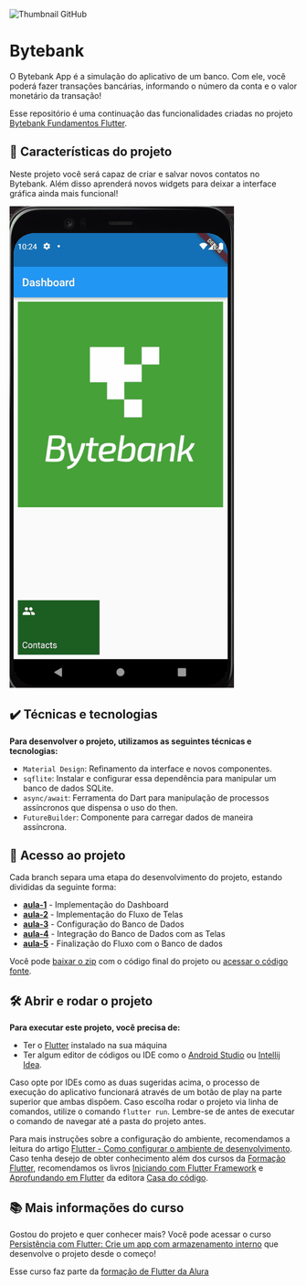 ![Thumbnail GitHub](https://raw.githubusercontent.com/Kakomo/readme-template/main/Readme-%20Flutter%20Persist%C3%AAncia.png)

# Bytebank

O Bytebank App é a simulação do aplicativo de um banco. Com ele, você poderá fazer transações bancárias, informando o número da conta e o valor monetário da transação!

Esse repositório é uma continuação das funcionalidades criadas no projeto [Bytebank Fundamentos Flutter](https://github.com/alura-cursos/flutter-fundamentos).

## 🔨 Características do projeto

Neste projeto você será capaz de criar e salvar novos contatos no Bytebank. Além disso aprenderá novos widgets para deixar a interface gráfica ainda mais funcional!

![GIF animado demonstrando funcionalidade final do projeto](Persistencia.gif)

## ✔️ Técnicas e tecnologias

**Para desenvolver o projeto, utilizamos as seguintes técnicas e tecnologias:**

- `Material Design`: Refinamento da interface e novos componentes.
- `sqflite`: Instalar e configurar essa dependência para manipular um banco de dados SQLite.
- `async/await`: Ferramenta do Dart para manipulação de processos assíncronos que dispensa o uso do then.
- `FutureBuilder`: Componente para carregar dados de maneira assíncrona.

## 📁 Acesso ao projeto

Cada branch separa uma etapa do desenvolvimento do projeto, estando divididas da seguinte forma:

- [**aula-1**](https://github.com/alura-cursos/flutter-persistencia-interna/tree/aula-1) - Implementação do Dashboard
- [**aula-2**](https://github.com/alura-cursos/flutter-persistencia-interna/tree/aula-2) - Implementação do Fluxo de Telas
- [**aula-3**](https://github.com/alura-cursos/flutter-persistencia-interna/tree/aula-3) - Configuração do Banco de Dados
- [**aula-4**](https://github.com/alura-cursos/flutter-persistencia-interna/tree/aula-4) - Integração do Banco de Dados com as Telas
- [**aula-5**](https://github.com/alura-cursos/flutter-persistencia-interna/tree/aula-5) - Finalização do Fluxo com o Banco de dados

Você pode [baixar o zip](https://github.com/alura-cursos/flutter-persistencia-interna/archive/aula-5.zip) com o código final do projeto ou [acessar o código fonte](https://github.com/alura-cursos/flutter-persistencia-interna/tree/aula-5).

## 🛠️ Abrir e rodar o projeto

**Para executar este projeto, você precisa de:**

- Ter o [Flutter](https://flutter.dev/docs/get-started/install) instalado na sua máquina
- Ter algum editor de códigos ou IDE como o [Android Studio](https://developer.android.com/studio) ou [Intellij Idea](https://www.jetbrains.com/pt-br/idea/download/).

Caso opte por IDEs como as duas sugeridas acima, o processo de execução do aplicativo funcionará através de um botão de play na parte superior que ambas dispõem. Caso escolha rodar o projeto via linha de comandos, utilize o comando `flutter run`. Lembre-se de antes de executar o comando de navegar até a pasta do projeto antes.

Para mais instruções sobre a configuração do ambiente, recomendamos a leitura do artigo [Flutter - Como configurar o ambiente de desenvolvimento](https://www.alura.com.br/artigos/flutter-como-configurar-o-ambiente-de-desenvolvimento). Caso tenha desejo de obter conhecimento além dos cursos da [Formação Flutter](https://www.alura.com.br/formacao-flutter), recomendamos os livros [Iniciando com Flutter Framework](https://www.casadocodigo.com.br/products/livro-flutter) e [Aprofundando em Flutter](https://www.casadocodigo.com.br/products/livro-aprofundando-flutter) da editora [Casa do código](https://www.casadocodigo.com.br/).

## 📚 Mais informações do curso

Gostou do projeto e quer conhecer mais? Você pode acessar o curso [Persistência com Flutter: Crie um app com armazenamento interno](https://cursos.alura.com.br/course/flutter-persistencia-interna) que desenvolve o projeto desde o começo!

Esse curso faz parte da [formação de Flutter da Alura](https://cursos.alura.com.br/formacao-android)
